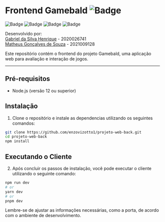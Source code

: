 # Frontend Gamebald ![Badge](https://img.shields.io/badge/React-20232A?style=for-the-badge&logo=react&logoColor=61DAFB)
![Badge](https://img.shields.io/badge/Tailwind_CSS-38B2AC?style=for-the-badge&logo=tailwind-css&logoColor=white) ![Badge](https://img.shields.io/badge/HTML5-E34F26?style=for-the-badge&logo=html5&logoColor=white) ![Badge](https://img.shields.io/badge/CSS3-1572B6?style=for-the-badge&logo=css3&logoColor=white) ![Badge](https://img.shields.io/badge/TypeScript-007ACC?style=for-the-badge&logo=typescript&logoColor=white) 

Desenvolvido por:  
[Gabriel da Silva Henrique](https://github.com/gabrielsilva2012/) - 2020026741  
[Matheus Gonçalves de Souza](https://github.com/matheusouzag/) - 2021009128 

Este repositório contém o frontend do projeto Gamebald, uma aplicação web para avaliação e interação de jogos.

---

## Pré-requisitos

- Node.js (versão 12 ou superior)

## Instalação

1. Clone o repositório e instale as dependencias utilizando os seguintes comandos:

```bash
git clone https://github.com/enzovizotto1/projeto-web-back.git
cd projeto-web-back
npm install
```

## Executando o Cliente


2. Após concluir os passos de instalação, você pode executar o cliente utilizando o seguinte comando:
```bash
npm run dev
# or
yarn dev
# or
pnpm dev
```




Lembre-se de ajustar as informações necessárias, como a porta, de acordo com o ambiente de desenvolvimento.
